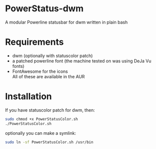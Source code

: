 # PowerStatus-dwm
 A modular Powerline statusbar for dwm written in plain bash

# Requirements
* dwm (optionally with statuscolor patch)
* a patched powerline font (the machine tested on was using DeJa Vu fonts)
* FontAwesome for the icons   
All of these are available in the AUR

# Installation
If you have statuscolor patch for dwm, then:   
```bash
sudo chmod +x PowerStatusColor.sh
./PowerStatusColor.sh 
```
optionally you can make a symlink:   
```bash
sudo ln -sf PowerStatusColor.sh /usr/bin
```


